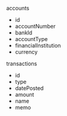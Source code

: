 accounts
- id
- accountNumber
- bankId
- accountType
- financialInstitution
- currency

transactions
- id
- type
- datePosted
- amount
- name
- memo